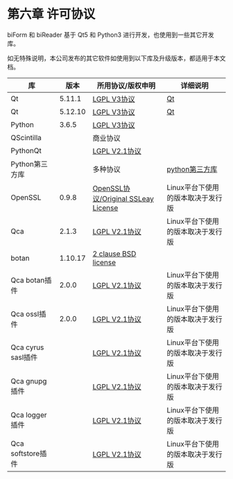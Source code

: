 # 第六章 许可协议

biForm 和 biReader 基于 Qt5 和 Python3 进行开发，也使用到一些其它开发库。

如无特殊说明，本公司发布的其它软件如使用到以下库及升级版本，都适用于本文档。

|        库         |  版本   |                    所用协议/版权申明                    |             详细说明             |
| ----------------- | ------- | ------------------------------------------------------ | ------------------------------- |
| Qt                | 5.11.1  | [LGPL V3协议](LICENSE_LGPL)                            | [Qt](6-2-qt)                    |
| Qt                | 5.12.10 | [LGPL V3协议](LICENSE_LGPL)                            | [Qt](6-2-qt)                    |
| Python            | 3.6.5   | [LGPL V3协议](LICENSE_LGPL)                            |                                 |
| QScintilla        |         | 商业协议                                               |                                 |
| PythonQt          |         | [LGPL V2.1协议](COPYING_pythonqt)                      |                                 |
| Python第三方库     |         | 多种协议                                               | [python第三方库](6-3-python)     |
| OpenSSL           | 0.9.8   | [OpenSSL协议/Original SSLeay License](license_openssl) | Linux平台下使用的版本取决于发行版 |
| Qca               | 2.1.3   | [LGPL V2.1协议](COPYING_qca)                           | Linux平台下使用的版本取决于发行版 |
| botan              | 1.10.17 | [2 clause BSD license](license_bottan)                 |                                 |
| Qca botan插件      | 2.0.0   | [LGPL V2.1协议](COPYING_qca_botan)                     | Linux平台下使用的版本取决于发行版 |
| Qca ossl插件       | 2.0.0   | [LGPL V2.1协议](COPYING_qca_ossl)                      | Linux平台下使用的版本取决于发行版 |
| Qca cyrus sasl插件 |         | [LGPL V2.1协议](COPYING_qca_cyrus_sasl)                | Linux平台下使用的版本取决于发行版 |
| Qca gnupg插件      |         | [LGPL V2.1协议](COPYING_qca_gnupg)                     | Linux平台下使用的版本取决于发行版 |
| Qca logger插件     |         | [LGPL V2.1协议](COPYING_qca_logger)                    | Linux平台下使用的版本取决于发行版 |
| Qca softstore插件  |         | [LGPL V2.1协议](COPYING_qca_softstore)                 | Linux平台下使用的版本取决于发行版 |

